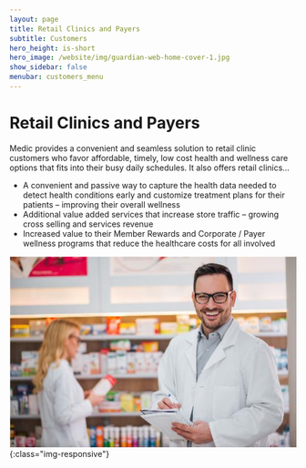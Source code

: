 ```yaml
---
layout: page
title: Retail Clinics and Payers
subtitle: Customers
hero_height: is-short
hero_image: /website/img/guardian-web-home-cover-1.jpg
show_sidebar: false
menubar: customers_menu
---
```


# Retail Clinics and Payers
Medic provides a convenient and seamless solution to retail clinic customers who favor affordable, timely, low cost health and wellness care options that fits into their busy daily schedules. It also offers retail clinics…
- A convenient and passive way to capture the health data needed to detect health conditions early and customize treatment plans for their patients – improving their overall wellness
- Additional value added services that increase store traffic – growing cross selling and services revenue
- Increased value to their Member Rewards and Corporate / Payer wellness programs that reduce the healthcare costs for all involved

![Image](/img/Retail-clinics-and-payers.png){:class="img-responsive"}